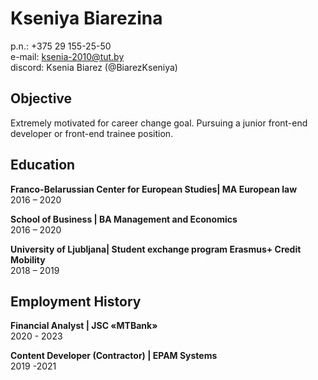 # Kseniya Biarezina

p.n.: +375 29 155-25-50  
e-mail: ksenia-2010@tut.by  
discord: Ksenia Biarez (@BiarezKseniya)  

## Objective

Extremely motivated for career change goal. Pursuing a junior front-end developer or front-end trainee position.

## Education

**Franco-Belarussian Center for European Studies| MA European law**  
2016 – 2020

**School of Business | BA Management and Economics**  
2016  – 2020

**University of Ljubljana| Student exchange program Erasmus+ Credit Mobility**  
2018 – 2019

## Employment History

**Financial Analyst | JSC «MTBank»**  
2020 - 2023

**Content Developer (Contractor) | EPAM Systems**  
2019 -2021



